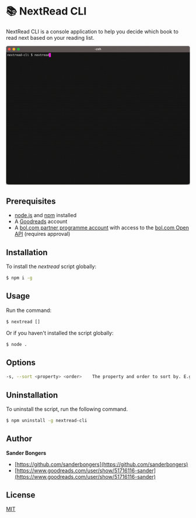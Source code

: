 # 📚 NextRead CLI

NextRead CLI is a console application to help you decide which book to read next based on your reading list.

![Screenshot](https://raw.githubusercontent.com/sanderbongers/nextread-cli/master/screenshot.gif)

## Prerequisites

* [node.js](https://nodejs.org/) and [npm](https://npmjs.com/) installed
* A [Goodreads](https://www.goodreads.com/user/sign_up) account
* A [bol.com partner programme account](https://partnerblog.bol.com/register/) with access to the [bol.com Open API](https://partnerblog.bol.com/documentatie/open-api/aan-de-slag-2/) (requires approval)

## Installation

To install the _nextread_ script globally:

```sh
$ npm i -g
```

## Usage

Run the command:

```sh
$ nextread []
```

Or if you haven't installed the script globally:

```sh
$ node .
```

## Options
```sh
-s, --sort <property> <order>    The property and order to sort by. E.g. --sort price asc. Defaults to: rating desc.
```

## Uninstallation

To uninstall the script, run the following command.

```sh
$ npm uninstall -g nextread-cli
```

## Author

**Sander Bongers**

* [https://github.com/sanderbongers](https://github.com/sanderbongers)
* [https://www.goodreads.com/user/show/51716116-sander](https://www.goodreads.com/user/show/51716116-sander)


## License
[MIT](https://choosealicense.com/licenses/mit/)
